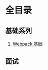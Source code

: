 # 全目录

## 基础系列

1. [Webpack 基础](https://github.com/pacofeng/frontend-interview/tree/master/Webpack/content/BASIC.md)

## 面试
